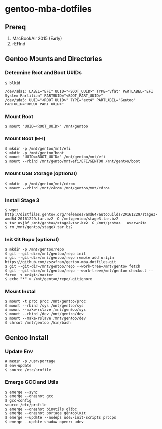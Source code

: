 # gentoo-mba-dotfiles

## Prereq

1. MacBookAir 2015 (Early)
2. rEFInd

## Gentoo Mounts and Directories

### Determine Root and Boot UUIDs
```shell
$ blkid

/dev/sda1: LABEL="EFI" UUID="<BOOT_UUID>" TYPE="vfat" PARTLABEL="EFI System Partition" PARTUUID="<BOOT_PART_UUID>"
/dev/sda5: UUID="<ROOT_UUID>" TYPE="ext4" PARTLABEL="Gentoo" PARTUUID="<ROOT_PART_UUID>"
```

### Mount Root
```shell
$ mount "UUID=<ROOT_UUID>" /mnt/gentoo
```

### Mount Boot (EFI)
```shell
$ mkdir -p /mnt/gentoo/mnt/efi
$ mkdir -p /mnt/gentoo/boot
$ mount "UUID=<BOOT_UUID>" /mnt/gentoo/mnt/efi
$ mount --rbind /mnt/gento/mnt/efi/EFI/GENTOO /mnt/gentoo/boot
```

### Mount USB Storage (optional)
```shell
$ mkdir -p /mnt/gentoo/mnt/cdrom
$ mount --rbind /mnt/cdrom /mnt/gentoo/mnt/cdrom
```

### Install Stage 3
```shell
$ wget http://distfiles.gentoo.org/releases/amd64/autobuilds/20161229/stage3-amd64-20161229.tar.bz2 -O /mnt/gentoo/stage3.tar.bz2
$ tar xvjkf /mnt/gentoo/stage3.tar.bz2 -C /mnt/gentoo --overwrite
$ rm /mnt/gentoo/stage3.tar.bz2
```

### Init Git Repo (optional)
```shell
$ mkdir -p /mnt/gentoo/repo
$ git --git-dir=/mnt/gentoo/repo init
$ git --git-dir=/mnt/gentoo/repo remote add origin https://github.com/zszafran/gentoo-mba-dotfiles.git
$ git --git-dir=/mnt/gentoo/repo --work-tree=/mnt/gentoo fetch
$ git --git-dir=/mnt/gentoo/repo --work-tree=/mnt/gentoo checkout --force -t origin/master
$ echo "*" > /mnt/gentoo/repo/.gitignore
```

### Mount Install
```shell
$ mount -t proc proc /mnt/gentoo/proc
$ mount --rbind /sys /mnt/gentoo/sys
$ mount --make-rslave /mnt/gentoo/sys
$ mount --rbind /dev /mnt/gentoo/dev
$ mount --make-rslave /mnt/gentoo/dev
$ chroot /mnt/gentoo /bin/bash
```

## Gentoo Install

### Update Env
```shell
# mkdir -p /usr/portage
$ env-update
$ source /etc/profile
```

### Emerge GCC and Utils
```shell
$ emerge --sync
$ emerge --oneshot gcc
$ gcc-config 
source /etc/profile
$ emerge --oneshot binutils glibc
$ emerge --oneshot portage gentoolkit
$ emerge --update --nodeps udev-init-scripts procps
$ emerge --update shadow openrc udev
```
